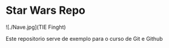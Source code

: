 # Star Wars Repo

![./Nave.jpg](TIE Finght)

Este repositorio serve de exemplo para o curso de Git e Github
